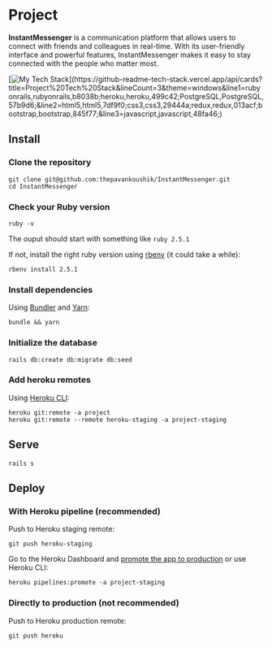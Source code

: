 # Project

**InstantMessenger** is a communication platform that allows users to connect with friends and colleagues in real-time. With its user-friendly interface and powerful features, InstantMessenger makes it easy to stay connected with the people who matter most.

[![My Tech Stack](https://github-readme-tech-stack.vercel.app/api/cards?title=Project%20Tech%20Stack&lineCount=3&theme=windows&line1=rubyonrails,rubyonrails,b8038b;heroku,heroku,499c42;PostgreSQL,PostgreSQL,57b9d6;&line2=html5,html5,7df9f0;css3,css3,29444a;redux,redux,013acf;bootstrap,bootstrap,845f77;&line3=javascript,javascript,48fa46;)](https://github-readme-tech-stack.vercel.app/api/cards?title=Project%20Tech%20Stack&lineCount=3&theme=windows&line1=rubyonrails,rubyonrails,b8038b;heroku,heroku,499c42;PostgreSQL,PostgreSQL,57b9d6;&line2=html5,html5,7df9f0;css3,css3,29444a;redux,redux,013acf;bootstrap,bootstrap,845f77;&line3=javascript,javascript,48fa46;)

## Install

### Clone the repository

```shell
git clone git@github.com:thepavankoushik/InstantMessenger.git
cd InstantMessenger
```

### Check your Ruby version

```shell
ruby -v
```

The ouput should start with something like `ruby 2.5.1`

If not, install the right ruby version using [rbenv](https://github.com/rbenv/rbenv) (it could take a while):

```shell
rbenv install 2.5.1
```

### Install dependencies

Using [Bundler](https://github.com/bundler/bundler) and [Yarn](https://github.com/yarnpkg/yarn):

```shell
bundle && yarn
```


### Initialize the database

```shell
rails db:create db:migrate db:seed
```

### Add heroku remotes

Using [Heroku CLI](https://devcenter.heroku.com/articles/heroku-cli):

```shell
heroku git:remote -a project
heroku git:remote --remote heroku-staging -a project-staging
```

## Serve

```shell
rails s
```

## Deploy

### With Heroku pipeline (recommended)

Push to Heroku staging remote:

```shell
git push heroku-staging
```

Go to the Heroku Dashboard and [promote the app to production](https://devcenter.heroku.com/articles/pipelines) or use Heroku CLI:

```shell
heroku pipelines:promote -a project-staging
```

### Directly to production (not recommended)

Push to Heroku production remote:

```shell
git push heroku
```
